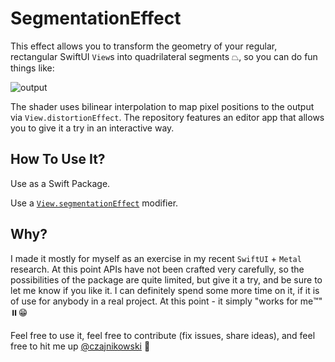# SegmentationEffect

This effect allows you to transform the geometry of your regular, rectangular SwiftUI `View`s into quadrilateral segments ⏢, so you can do fun things like:

![output](https://github.com/Czajnikowski/SegmentationEffect/assets/973682/58ee8392-45c1-43a1-b655-c9d81764a50a)

The shader uses bilinear interpolation to map pixel positions to the output via `View.distortionEffect`. The repository features an editor app that allows you to give it a try in an interactive way.

## How To Use It?

Use as a Swift Package.

Use a [`View.segmentationEffect`](https://github.com/Czajnikowski/SegmentationEffect/blob/main/Sources/SegmentationEffect/SegmentationEffect.swift#L4-L19) modifier.

## Why?

I made it mostly for myself as an exercise in my recent `SwiftUI` + `Metal` research. At this point APIs have not been crafted very carefully, so the possibilities of the package are quite limited, but give it a try, and be sure to let me know if you like it. I can definitely spend some more time on it, if it is of use for anybody in a real project. At this point - it simply "works for me™️" ⏸️😁

Feel free to use it, feel free to contribute (fix issues, share ideas), and feel free to hit me up [@czajnikowski](https://twitter.com/czajnikowski) 👋
